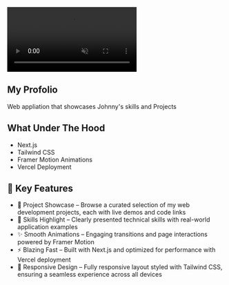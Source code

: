 <a href="https://codingjohnny.com/">
  <video src="/path-to-your-video.mp4" autoplay loop muted playsinline></video>
</a>

## My Profolio
Web appliation that showcases Johnny's skills and Projects

## What Under The Hood
- Next.js  
- Tailwind CSS  
- Framer Motion Animations  
- Vercel Deployment

## 🌟 Key Features
- 💼 Project Showcase – Browse a curated selection of my web development projects, each with live demos and code links
- 🧠 Skills Highlight – Clearly presented technical skills with real-world application examples
- ✨ Smooth Animations – Engaging transitions and page interactions powered by Framer Motion
- ⚡ Blazing Fast – Built with Next.js and optimized for performance with Vercel deployment
- 🎨 Responsive Design – Fully responsive layout styled with Tailwind CSS, ensuring a seamless experience across all devices
